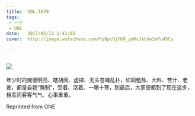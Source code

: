 ```yaml
---
title:	VOL.1679
tags:
 - 一个
 - ONE
date:	2017/05/12 1:41:05
cover:	http://image.wufazhuce.com/Fp6pcGjYK0_ymKcJkUdw2mPo4SCu

---
```

![](http://image.wufazhuce.com/Fp6pcGjYK0_ymKcJkUdw2mPo4SCu)
---

年少时的痴傻明亮、瞎胡闹、虚掷、无头苍蝇乱扑，如同粗盐、大料、苦汁、老姜，都是自我“腌制”，受着、沤着、一曝十寒，到最后，大家便都到了现在这步，相互间客客气气、心事重重。
 
Reprinted from ONE
